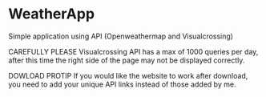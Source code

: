 # WeatherApp
Simple application using API (Openweathermap and Visualcrossing)

CAREFULLY PLEASE
Visualcrossing API has a max of 1000 queries per day, after this time the right side of the page may not be displayed correctly.

DOWLOAD PROTIP
If you would like the website to work after download, you need to add your unique API links instead of those added by me.
